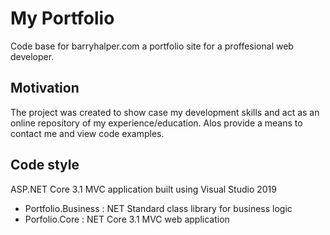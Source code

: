 # My Portfolio
 Code base for barryhalper.com a portfolio site for a proffesional web developer.

## Motivation
The project was created to show case my development skills and act as an online repository of my experience/education. Alos provide a means to contact me and view code examples.


## Code style
ASP.NET Core 3.1  MVC application built using Visual Studio 2019
- Portfolio.Business : NET Standard class library for business logic
- Porfolio.Core      : NET Core 3.1 MVC web application

